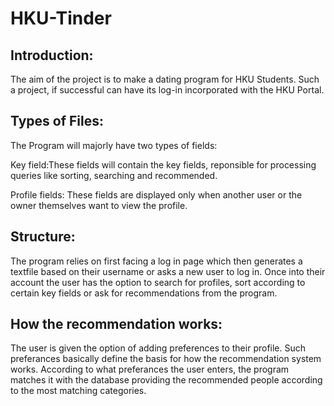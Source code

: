 # HKU-Tinder

## Introduction:
The aim of the project is to make a dating program for HKU Students. Such a project, if successful can have its log-in incorporated with the HKU Portal.

## Types of Files:

The Program will majorly have two types of fields:

Key field:These fields will contain the key fields, reponsible for processing queries like sorting, searching and recommended.

Profile fields: These fields are displayed only when another user or the owner themselves want to view the profile.

## Structure:

The program relies on first facing a log in page which then generates a textfile based on their username or asks a new user to log in. Once into their account the user has the option to search for profiles, sort according to certain key fields or ask for recommendations from the program.

## How the recommendation works:

The user is given the option of adding preferences to their profile. Such preferances basically define the basis for how the recommendation system works. According to what preferances the user enters, the program matches it with the database providing the recommended people according to the most matching categories.
